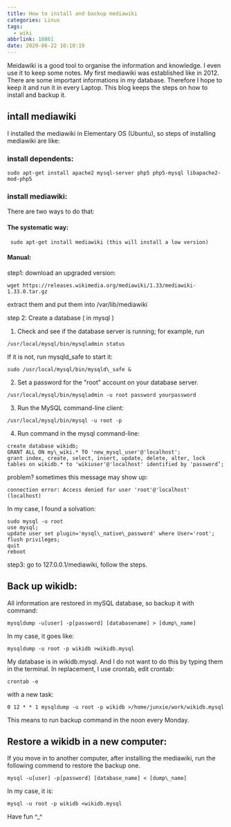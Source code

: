 ```yaml
---
title: How to install and backup mediawiki
categories: Linux
tags:
  - wiki
abbrlink: 10861
date: 2020-06-22 10:18:19
---
```

Meidawiki is a good tool to organise the information and knowledge. I even use it to keep some notes. My first mediawiki was established like in 2012. There are some important informations in my database. Therefore I hope to keep it and run it in every Laptop. This blog keeps the steps on how to install and backup it.

<!-- more -->

## intall mediawiki 

I installed the mediawiki in Elementary OS (Ubuntu), so steps of installing mediawiki are like:

### install dependents: 
```
sudo apt-get install apache2 mysql-server php5 php5-mysql libapache2-mod-php5
```

### install mediawiki:
There are two ways to do that:

#### The systematic way:
```
 sudo apt-get install mediawiki (this will install a low version)
```

#### Manual:

step1: download an upgraded version:
```
wget https://releases.wikimedia.org/mediawiki/1.33/mediawiki-1.33.0.tar.gz
```
extract them and put them into /var/lib/mediawiki

step 2: Create a database ( in mysql )

1. Check and see if the database server is running; for example, run 
```
/usr/local/mysql/bin/mysqladmin status
```
If it is not, run mysqld\_safe to start it: 
```
sudo /usr/local/mysql/bin/mysqld\_safe &
```

2. Set a password for the "root" account on your database server. 
```
/usr/local/mysql/bin/mysqladmin -u root password yourpassword
```
3. Run the MySQL command-line client: 
```
/usr/local/mysql/bin/mysql -u root -p
```
4. Run command in the mysql command-line:

```
create database wikidb;
GRANT ALL ON my\_wiki.* TO 'new_mysql_user'@'localhost';
grant index, create, select, insert, update, delete, alter, lock tables on wikidb.* to 'wikiuser'@'localhost' identified by 'password’;
```
problem? sometimes this message may show up: 

```
connection error: Access denied for user 'root'@'localhost' (localhost)
```

In my case, I found a solvation:
```
sudo mysql -u root
use mysql;
update user set plugin='mysql\_native\_password' where User='root';
flush privileges;
quit
reboot
```

step3: go to 127.0.0.1/mediawiki, follow the steps.

## Back up wikidb:
All information are restored in mySQL database, so backup it with command:
```
mysqldump -u[user] -p[password] [databasename] > [dump\_name]
```
In my case, it goes like:
```
mysqldump -u root -p wikidb >wikidb.mysql
```
My database is in wikidb.mysql. And I do not want to do this by typing them in the terminal. In replacement, I use crontab, edit crontab:
```
crontab -e
```
with a new task:
```
0 12 * * 1 mysqldump -u root -p wikidb >/home/junxie/work/wikidb.mysql
```
This means to run backup command in the noon every Monday.

## Restore a wikidb in a new computer:
If you move in to another computer, after installing the mediawiki, run the following commend to restore the backup one.
```
mysql -u[user] -p[password] [database_name] < [dump\_name]
```
In my case, it is:
```
mysql -u root -p wikidb <wikidb.mysql
```
Have fun ^_^
